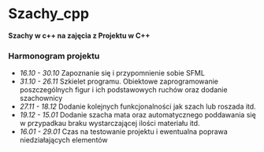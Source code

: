 # Szachy_cpp
**Szachy w c++ na zajęcia z Projektu w C++**

### Harmonogram projektu
* _16.10 - 30.10_ Zapoznanie się i przypomnienie sobie SFML
* _31.10 - 26.11_ Szkielet programu. Obiektowe zaprogramowanie poszczególnych figur i ich podstawowych ruchów oraz dodanie szachownicy
* _27.11 - 18.12_ Dodanie kolejnych funkcjonalności jak szach lub roszada itd.
* _19.12 - 15.01_ Dodanie szacha mata oraz automatycznego poddawania się w przypadkau braku wystarczającej ilości materiału itd.
* _16.01 - 29.01_ Czas na testowanie projektu i ewentualna poprawa niedziałających elementów
